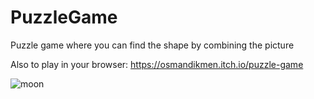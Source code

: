 # PuzzleGame
Puzzle game where you can find the shape by combining the picture

Also to play in your browser: https://osmandikmen.itch.io/puzzle-game


![moon](https://user-images.githubusercontent.com/132342152/236310417-9d4f4478-0618-4c86-a865-e2964930beba.jpg)
